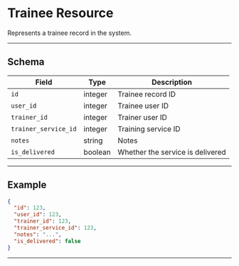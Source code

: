 # Trainee Resource

Represents a trainee record in the system.


---

## Schema
| Field                | Type    | Description                        |
|----------------------|---------|------------------------------------|
| `id`                 | integer | Trainee record ID                  |
| `user_id`            | integer | Trainee user ID                    |
| `trainer_id`         | integer | Trainer user ID                    |
| `trainer_service_id` | integer | Training service ID                |
| `notes`              | string  | Notes                              |
| `is_delivered`       | boolean | Whether the service is delivered   |

---

## Example
```json
{
  "id": 123,
  "user_id": 123,
  "trainer_id": 123,
  "trainer_service_id": 123,
  "notes": "...",
  "is_delivered": false
}
```

---
